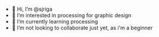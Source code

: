 - 👋 Hi, I’m @sjriga
- 👀 I’m interested in processing for graphic design
- 🌱 I’m currently learning processing
- 💞️ I’m not looking to collaborate just yet, as i'm a beginner

<!---
sjriga/sjriga is a ✨ special ✨ repository because its `README.md` (this file) appears on your GitHub profile.
You can click the Preview link to take a look at your changes.
--->
